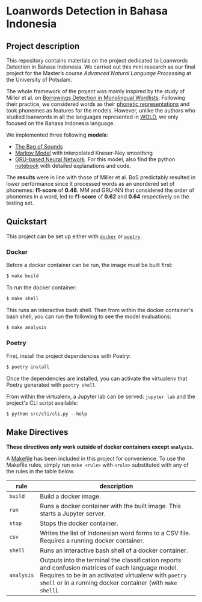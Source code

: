 # Loanwords Detection in Bahasa Indonesia 

## Project description

This repository contains materials on the project dedicated to Loanwords Detection in Bahasa Indonesia. We carried out this mini research as our final project for the Master’s course *Advanced Natural Language Processing* at the University of Potsdam. 

The whole framework of the project was mainly inspired by the study of Miller et al. on [Borrowings Detection in Monolingual Wordlists](https://journals.plos.org/plosone/article?id=10.1371/journal.pone.0242709). Following their practice, we considered words as their [phonetic representations](https://github.com/hafer-cappuccino/bahasa-loanword-detection/blob/main/notebooks/data/phonemes.ipynb) and took phonemes as features for the models. However, unlike the authors who studied loanwords in all the languages represented in [WOLD](https://wold.clld.org), we only focused on the Bahasa Indonesia language.

We implemented three following **models**:
-	[The Bag of Sounds](https://github.com/hafer-cappuccino/bahasa-loanword-detection/blob/main/src/models/svm.py) 
-	[Markov Model](https://github.com/hafer-cappuccino/bahasa-loanword-detection/blob/main/src/models/markov.py) with interpolated Kneser-Ney smoothing
-	[GRU-based Neural Network](https://github.com/hafer-cappuccino/bahasa-loanword-detection/tree/main/src/models/gru). For this model, also find the python [notebook](https://github.com/hafer-cappuccino/bahasa-loanword-detection/tree/main/notebooks/model/GRU-NN-overview.ipynb) with detailed explanations and code. 

The **results** were in line with those of Miller et al. BoS predictably resulted in lower performance since it processed words as an unordered set of phonemes: **f1-score** of **0.48**. MM and GRU-NN that considered the order of phonemes in a word, led to **f1-score** of **0.62** and **0.64** respectively on the testing set. 



## Quickstart

This project can be set up either with [`docker`](https://docker.com) or
[`poetry`](https://python-poetry.org).

### Docker

Before a docker container can be run, the image must be built first:

```sh
$ make build
```

To run the docker container:

```sh
$ make shell
```

This runs an interactive bash shell. Then from within the docker container's bash shell, you can run the following to see the model evaluations:

``` sh
$ make analysis
```

### Poetry

First, install the project dependencies with Poetry:

```sh
$ poetry install
```

Once the dependencies are installed, you can activate the virtualenv that Poetry
generated with `poetry shell`.

From within the virtualenv, a Jupyter lab can be served: `jupyter lab` and the project's CLI script available:

```
$ python src/cli/cli.py --help
```

## Make Directives

**These directives only work outside of docker containers except `analysis`.**

A [Makefile](Makefile) has been included in this project for convenience. To use
the Makefile rules, simply run `make <rule>` with `<rule>` substituted with any
of the rules in the table below. 

| rule | description |
| --------| ----------- |
| `build` | Build a docker image. |
| `run` | Runs a docker container with the built image. This starts a Jupyter server.|
| `stop` | Stops the docker container. |
| `csv` | Writes the list of Indonesian word forms to a CSV file. Requires a running docker container. |
| `shell` | Runs an interactive bash shell of a docker container. |
| `analysis` | Outputs into the terminal the classification reports and confusion matrices of each language model. Requires to be in an activated virtualenv with `poetry shell` or in a running docker container (with `make shell`).|

